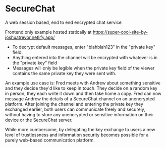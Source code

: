 # SecureChat
A web session based, end to end encrypted chat service

Frontend only example hosted statically at https://super-cool-site-by-joshuatrevor.netlify.app/
- To decrypt default messages, enter "blahblah123" in the "private key" field.
- Anything entered into the channel will be encrypted with whatever is in the "private key" field
- Messages will only be legible when the private key field of the viewer contains the same private key they were sent with.

An example use case is:
Fred meets with Andrew about something sensitive and they decide they'd like to keep in touch. They decide on a random key in person, they each write it down and then take home a copy. Fred can now message Andrew the details of a SecureChat channel on an unencrypted platform. After joining the channel and entering the private key they exchanged earlier, both users can communicate freely and securely, without having to store any unencrypted or sensitive information on their device or the SecureChat server.

While more cumbersome, by delegating the key exchange to users a new level of trustlessness and information security becomes possible for a purely web-based communication platform.
